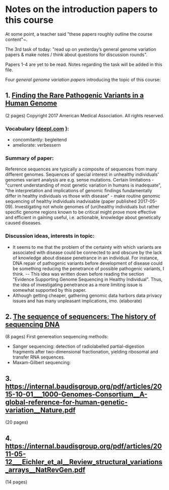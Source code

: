 # Notes on the introduction papers to this course

At some point, a teacher said "these papers roughly outline the course content"~.

The 3rd task of today: "read up on yesterday’s general genome variation papers & make notes / think about questions for discussion rounds".

Papers 1-4 are yet to be read. Notes regarding the task will be added in this file.

Four _general genome variation papers_ introducing the topic of this course:

## 1. [Finding the Rare Pathogenic Variants in a Human Genome](https://internal.baudisgroup.org/pdf/articles/2017-05-09___Evans__Clinical_genome_sequencing__JAMA_comment.pdf)
(2 pages) Copyright 2017 American Medical Association. All rights reserved.

### Vocabulary ([deepl.com](https://www.deepl.com/translator#en/de/concomitantly%0Aameliorate) ):
- concomitantly: begleitend
- ameliorate: verbessern

### Summary of paper:
Reference sequences are typically a composite of sequences from many different genomes. Sequences of special interest in unhealthy individuals' genomes variant analysis are e.g. sense mutations.
Certain limitations - "current understanding of most genetic variation in humans is inadequate", "the interpretation and implications of genomic findings fundamentally differ in healthy individuals vs those with disease" - make routine genomic sequencing of healthy individuals inadvisable (paper published 2017-05-09).
Investigating not whole genomes of (un)healthy individuals but rather specific genome regions known to be critical  might prove more effective and efficient in gaining useful, i.e. actionable, knowledge about genetically caused diseases.

### Discussion ideas, interests in topic:
- It seems to me that the problem of the certainty with which variants are associated with disease could be connected to and obscure by the lack of knowledge about disease penetrance in an individual. For instance, DNA repair of pathogenic variants before development of disease could be something reducing the penetrance of possible pathogenic variants, I think.
-- This idea was written down before reading the section "Evidence Supporting Genome Sequencing in Healthy Individual". Thus, the idea of investigating penetrance as a more limiting issue is somewhat supported by this paper.
- Although getting cheaper, gathering genomic data harbors data privacy issues and has many unpleasant implications, imo. (elaborate)

## 2. [The sequence of sequencers: The history of sequencing DNA](https://internal.baudisgroup.org/pdf/articles/2016-01-15___Heather_and_Chain__The-sequence-of-sequencers__Genomics.pdf)
(8 pages)
First genereation sequencing methods:
- Sanger sequencing: detection of radiolabelled partial-digestion fragments after two-dimensional fractionation, yielding ribosomal and transfer RNA sequences.
- Maxam-Gilbert sequencing: 

## 3. https://internal.baudisgroup.org/pdf/articles/2015-10-01___1000-Genomes-Consortium__A-global-reference-for-human-genetic-variation__Nature.pdf
(20 pages)

## 4. https://internal.baudisgroup.org/pdf/articles/2011-05-12___Eichler_et_al__Review_structural_variations_arrays__NatRevGen.pdf
(14 pages)
